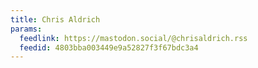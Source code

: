 ```yaml
---
title: Chris Aldrich
params:
  feedlink: https://mastodon.social/@chrisaldrich.rss
  feedid: 4803bba003449e9a52827f3f67bdc3a4
---
```

